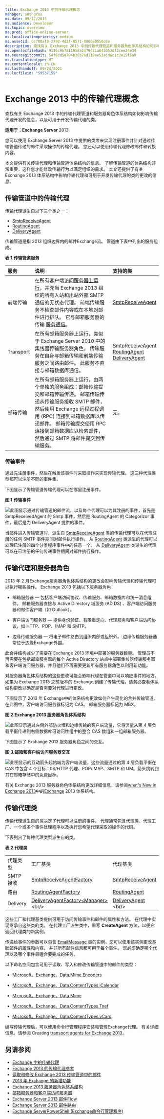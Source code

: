 ```yaml
---
title: Exchange 2013 中的传输代理概念
manager: sethgros
ms.date: 09/17/2015
ms.audience: Developer
ms.topic: overview
ms.prod: office-online-server
ms.localizationpriority: medium
ms.assetid: 0c700af8-2792-4d3f-8571-8860e0550d8e
description: 查找有关 Exchange 2013 中的传输代理管道和服务器角色体系结构如何影响传输代理开发的信息，以及可用于开发传输代理的类。
ms.openlocfilehash: 9116c9b7811958a2479421a642052df3cee24e34
ms.sourcegitcommit: 54f6cd5a704b36b76d110ee53a6d6c1c3e15f5a9
ms.translationtype: MT
ms.contentlocale: zh-CN
ms.lasthandoff: 09/24/2021
ms.locfileid: "59537159"
---
```

# <a name="transport-agent-concepts-in-exchange-2013"></a>Exchange 2013 中的传输代理概念

查找有关 Exchange 2013 中的传输代理管道和服务器角色体系结构如何影响传输代理开发的信息，以及可用于开发传输代理的类。 
  
**适用于：Exchange Server** 2013 
  
您可以使用 Exchange Server 2013 中提供的类库来实现注册事件并针对通过传输管道传递的邮件采取操作的传输代理。 您还可以使用传输代理修改邮件和转换内容。 
  
本文提供有关传输代理和传输管道体系结构的信息。 了解传输管道的体系结构非常重要，这样您才能修改传输行为以满足组织的需求。 本文还提供了有关 Exchange 2013 体系结构中影响传输代理和可用于开发传输代理的类的更改的信息。 
  
## <a name="transport-agents-in-the-transport-pipeline"></a>传输管道中的传输代理
<a name="Pipeline"> </a>

传输代理派生自以下三个类之一：
  
- [SmtpReceiveAgent](https://msdn.microsoft.com/library/Microsoft.Exchange.Data.Transport.Smtp.SmtpReceiveAgent.aspx)
- [RoutingAgent](https://msdn.microsoft.com/library/Microsoft.Exchange.Data.Transport.Routing.RoutingAgent.aspx)
- [DeliveryAgent](https://msdn.microsoft.com/library/Microsoft.Exchange.Data.Transport.Delivery.DeliveryAgent.aspx)
    
传输管道是指 2013 组织边界内的邮件Exchange流。 管道由下表中列出的服务组成。
  
**表 1.传输管道服务**

|**服务**|**说明**|**支持的类**|
|:-----|:-----|:-----|
|前端传输  <br/> |在所有客户端[访问服务器上运行](https://technet.microsoft.com/library/dd298114%28v=exchg.150%29.aspx)，并充当 Exchange 2013 组织的所有入站和出站外部 SMTP 通信的无状态代理。 前端传输服务不检查邮件内容或在本地对邮件进行排队。 它与邮箱服务器的传输 [服务通信](https://technet.microsoft.com/library/jj150491%28v=exchg.150%29.aspx)。  <br/> |[SmtpReceiveAgent](https://msdn.microsoft.com/library/Microsoft.Exchange.Data.Transport.Smtp.SmtpReceiveAgent.aspx) <br/> |
|Transport  <br/> |在所有邮箱服务器上运行，类似于 Exchange Server 2010 中的集线器传输服务器角色。 [](https://technet.microsoft.com/library/bb123494%28v=exchg.141%29.aspx) 传输服务在自身与邮箱传输和前端传输服务之间路由邮件。 此服务不直接与邮箱数据库通信。  <br/> |[SmtpReceiveAgent](https://msdn.microsoft.com/library/Microsoft.Exchange.Data.Transport.Smtp.SmtpReceiveAgent.aspx) <br/> [RoutingAgent](https://msdn.microsoft.com/library/Microsoft.Exchange.Data.Transport.Routing.RoutingAgent.aspx) <br/> [DeliveryAgent](https://msdn.microsoft.com/library/Microsoft.Exchange.Data.Transport.Delivery.DeliveryAgent.aspx) <br/> |
|邮箱传输  <br/> |在所有邮箱服务器上运行，由两个单独的服务组成：邮箱传输提交和邮箱传输传递。 邮箱传输传递从传输服务接收 SMTP 邮件，然后使用 Exchange 远程过程调用 (RPC) 连接到邮箱数据库以传递邮件。 邮箱传输提交使用 RPC 连接到邮箱数据库以检索邮件，然后通过 SMTP 将邮件提交到传输服务。  <br/> |无。  <br/> |
   
### <a name="transport-events"></a>传输事件
<a name="Events"> </a>

通过先注册事件，然后在触发该事件时采取操作来实现传输代理。 这三种代理类型都可以注册不同的事件集。
  
下图显示了传输管道传输代理可以在哪里注册事件。
  
**图 1.传输事件**

![此图显示通过传输管道的邮件流，以及每个代理可以为其注册的事件，首先是 SmtpReceivedAgent 的 Smtp 事件，然后是 RoutingAgent 的 Categorizor 事件，最后是为 DeliveryAgent 提供的事件。](media/TAConceptsFig1.png)
  
当邮件进入传输管道时，派生自 [SmtpReceiveAgent](https://msdn.microsoft.com/library/Microsoft.Exchange.Data.Transport.Smtp.SmtpReceiveAgent.aspx) 类的传输代理可以在代理注册的任何 SMTP 事件期间对邮件执行操作。 从 [RoutingAgent](https://msdn.microsoft.com/library/Microsoft.Exchange.Data.Transport.Routing.RoutingAgent.aspx) 类派生的代理可以处理已注册的四个分类程序事件中的任意一个。 从 [DeliveryAgent](https://msdn.microsoft.com/library/Microsoft.Exchange.Data.Transport.Delivery.DeliveryAgent.aspx) 类派生的代理可以在已注册的任何传递事件期间对邮件执行操作。 
  
## <a name="transport-agents-and-server-roles"></a>传输代理和服务器角色
<a name="ServerRoles"> </a>

2013 年 2 月Exchange服务器角色体系结构的更改会影响传输代理和传输代理可以执行哪些操作。 Exchange 2013 包括以下服务器角色：
  
- 邮箱服务器 — 包括客户端访问协议、传输服务、邮箱数据库和统一消息组件。 邮箱服务器直接与 Active Directory 域服务 (AD DS) 、客户端访问服务器和邮件客户端（如 Outlook）。
    
- 客户端访问服务器 — 提供身份验证、有限重定向、代理服务和客户端访问协议，如 HTTP、POP、IMAP 和 SMTP。
    
- 边缘传输服务器 — 将电子邮件路由到组织内部或组织外。 边缘传输服务器通常位于边缘Exchange外围。
    
此合并结构减少了需要在 Exchange 2013 环境中部署的服务器数量。 管理员不再需要在包括邮箱服务器的每个 Active Directory 站点中部署集线器传输服务器和客户端访问服务器，并且他们不再需要更新所有服务器角色以利用新功能。
  
对服务器角色体系结构的这些更改可能会影响代理在管道中可以响应事件的地方。 如果为 Exchange 2013 之前版本的 Exchange 创建了传输代理，请务必查看体系结构更改以确定是否需要对代理进行更改。
  
下图显示了 2013 年 Exchange中的体系结构更改如何产生简化的合并传输管道。 在此图中，客户端访问服务器标记为 CAS。 邮箱服务器标记为 MBX。
  
**图 2.Exchange 2013 服务器角色体系结构**

![此图显示通过左侧外部防火墙和边缘传输的客户端流量，它将流量从第 4 层负载平衡传递到右侧数据库可访问性组中的整合 CAS 数组和一组邮箱服务器。](media/Transport_Agent_Concepts_Fig_3.png)
  
下图显示了 Exchange 2013 服务器角色之间的交互。
  
**图 3.邮箱和客户端访问服务器交互**

![此图显示的互动箭头起始端为客户端流量，这些流量通过的第 4 层负载平衡在 CAS 中包含 4 个目标：IIS/HTTP 代理、POP/IMAP、SMTP 和 UM。箭头跳转到其在邮箱存储中的免费目标。](media/Transport_Agent_Concepts_Fig_4.png)
  
有关 Exchange 2013 服务器角色体系结构更改详细信息，请参阅[what's New in Exchange 2013](https://technet.microsoft.com/library/jj150540%28v=exchg.150%29.aspx)中的[Exchange](https://technet.microsoft.com/library/jj150540%28v=exchg.150%29.aspx#BKMK_Arch) 2013 体系结构。 
  
## <a name="transport-agent-classes"></a>传输代理类
<a name="Create"> </a>

传输代理派生自的类决定了代理可以注册的事件。 代理通常包含代理类、代理工厂、一个或多个事件处理程序以及执行您希望代理采取的操作的代码。
  
下表列出了每种代理类型派生自的类。
  
**表 2.代理类**

||||
|:-----|:-----|:-----|
|代理类型  <br/> |工厂基类  <br/> |代理基类  <br/> |
|SMTP 接收  <br/> |[SmtpReceiveAgentFactory](https://msdn.microsoft.com/library/Microsoft.Exchange.Data.Transport.Smtp.SmtpReceiveAgentFactory.aspx) <br/> |[SmtpReceiveAgent](https://msdn.microsoft.com/library/Microsoft.Exchange.Data.Transport.Smtp.SmtpReceiveAgent.aspx) <br/> |
|路由  <br/> |[RoutingAgentFactory](https://msdn.microsoft.com/library/Microsoft.Exchange.Data.Transport.Routing.RoutingAgentFactory.aspx) <br/> |[RoutingAgent](https://msdn.microsoft.com/library/Microsoft.Exchange.Data.Transport.Routing.RoutingAgent.aspx) <br/> |
|Delivery  <br/> |[DeliveryAgentFactory\<Manager\>](https://msdn.microsoft.com/library/dd877550(v=exchg.150).aspx) <br/> |[DeliveryAgent](https://msdn.microsoft.com/library/microsoft.exchange.data.transport.delivery.deliveryagent(v=exchg.150).aspx) <br/> |
   
这些工厂和代理基类提供可用于访问传输事件和邮件的属性和方法。 在代理中实现继承自这些类的类。 在代理工厂派生类中，重写 **CreateAgent** 方法，以便它返回代理类的新实例。 
  
传递给事件的参数可以包含 [EmailMessage](https://msdn.microsoft.com/library/Microsoft.Exchange.Data.Transport.Email.EmailMessage.aspx) 类的实例，您可以使用该实例更改基础邮件的属性和内容。 并非所有邮件信息都可用于每个事件。 您必须确定哪个代理以及哪个事件最适合要完成的任务。 
  
以下命名空间包含可用于读取、写入和修改传输管道中的邮件的类型：
  
- [Microsoft。Exchange。Data.Mime.Encoders](https://msdn.microsoft.com/library/Microsoft.Exchange.Data.Mime.Encoders.aspx)
    
- [Microsoft。Exchange。Data.ContentTypes.iCalendar](https://msdn.microsoft.com/library/Microsoft.Exchange.Data.ContentTypes.iCalendar.aspx)
    
- [Microsoft。Exchange。Data.Mime](https://msdn.microsoft.com/library/Microsoft.Exchange.Data.Mime.aspx)
    
- [Microsoft。Exchange。Data.ContentTypes.Tnef](https://msdn.microsoft.com/library/Microsoft.Exchange.Data.ContentTypes.Tnef.aspx)
    
- [Microsoft。Exchange。Data.ContentTypes.vCard](https://msdn.microsoft.com/library/Microsoft.Exchange.Data.ContentTypes.vCard.aspx)
    
编写传输代理后，可以使用命令行管理[](https://technet.microsoft.com/library/bb125175%28v=exchg.150%29.aspx)程序安装和管理Exchange代理。 有关详细信息，请参阅 Creating [transport agents for Exchange 2013](creating-transport-agents-for-exchange-2013.md)。 
  
## <a name="see-also"></a>另请参阅

- [Exchange 中的传输代理](transport-agents-in-exchange-2013.md)    
- [Exchange 2013 的传输代理参考](transport-agent-reference-for-exchange-2013.md)   
- [读取和修改 Exchange 2013 传输管道中的邮件](reading-and-modifying-messages-in-the-exchange-2013-transport-pipeline.md)    
- [2013 年 Exchange 的新增功能](https://technet.microsoft.com/library/jj150540%28v=exchg.150%29.aspx)   
- [Exchange 2013 服务器角色体系结构](https://blogs.technet.com/b/exchange/archive/2013/01/23/exchange-2013-server-role-architecture.aspx)    
- [邮箱服务器和客户端访问服务器](https://technet.microsoft.com/library/jj150519%28v=exchg.150%29.aspx)   
- [Exchange Server 2013 邮件Flow](https://technet.microsoft.com/library/aa996349.aspx)
- [Exchange Server 2013 邮件路由](https://technet.microsoft.com/library/aa998825%28v=exchg.150%29.aspx)   
- [Exchange ServerPowerShell (Exchange命令行管理程序) ](https://docs.microsoft.com/powershell/exchange/exchange-server/exchange-management-shell?view=exchange-ps)
    

